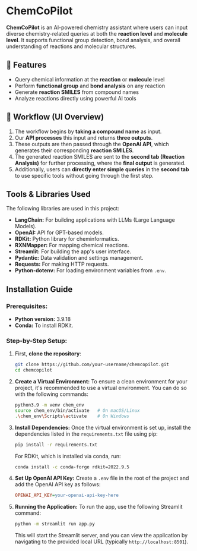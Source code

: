 # ChemCoPilot

**ChemCoPilot** is an AI-powered chemistry assistant where users can input diverse chemistry-related queries at both the **reaction level** and **molecule level**. It supports functional group detection, bond analysis, and overall understanding of reactions and molecular structures.

## 🔬 Features

- Query chemical information at the **reaction** or **molecule** level
- Perform **functional group** and **bond analysis** on any reaction
- Generate **reaction SMILES** from compound names
- Analyze reactions directly using powerful AI tools

## 🧭 Workflow (UI Overview)

1. The workflow begins by **taking a compound name** as input.
2. Our **API processes** this input and returns **three outputs**.
3. These outputs are then passed through the **OpenAI API**, which generates their corresponding **reaction SMILES**.
4. The generated reaction SMILES are sent to the **second tab (Reaction Analysis)** for further processing, where the **final output** is generated.
5. Additionally, users can **directly enter simple queries** in the **second tab** to use specific tools without going through the first step.


## Tools & Libraries Used

The following libraries are used in this project:

* **LangChain:** For building applications with LLMs (Large Language Models).
* **OpenAI:** API for GPT-based models.
* **RDKit:** Python library for cheminformatics.
* **RXNMapper:** For mapping chemical reactions.
* **Streamlit:** For building the app's user interface.
* **Pydantic:** Data validation and settings management.
* **Requests:** For making HTTP requests.
* **Python-dotenv:** For loading environment variables from `.env`.


## Installation Guide

### Prerequisites:

* **Python version:** 3.9.18
* **Conda:** To install RDKit.

### Step-by-Step Setup:
1. First, **clone the repository**:

    ```bash
    git clone https://github.com/your-username/chemcopilot.git
    cd chemcopilot
    ```

2.  **Create a Virtual Environment:**
    To ensure a clean environment for your project, it's recommended to use a virtual environment. You can do so with the following commands:

    ```bash
    python3.9 -m venv chem_env
    source chem_env/bin/activate   # On macOS/Linux
    .\chem_env\Scripts\activate    # On Windows
    ```

3.  **Install Dependencies:**
    Once the virtual environment is set up, install the dependencies listed in the `requirements.txt` file using pip:

    ```bash
    pip install -r requirements.txt
    ```

    For RDKit, which is installed via conda, run:

    ```bash
    conda install -c conda-forge rdkit=2022.9.5
    ```

4.  **Set Up OpenAI API Key:**
    Create a `.env` file in the root of the project and add the OpenAI API key as follows:

    ```ini
    OPENAI_API_KEY=your-openai-api-key-here
    ```

5.  **Running the Application:**
    To run the app, use the following Streamlit command:

    ```bash
    python -m streamlit run app.py
    ```

    This will start the Streamlit server, and you can view the application by navigating to the provided local URL (typically `http://localhost:8501`).
